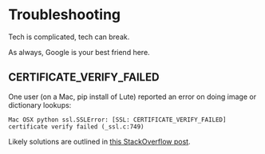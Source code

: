 # Troubleshooting

Tech is complicated, tech can break.

As always, Google is your best friend here.

## CERTIFICATE_VERIFY_FAILED

One user (on a Mac, pip install of Lute) reported an error on doing image or dictionary lookups:

```
Mac OSX python ssl.SSLError: [SSL: CERTIFICATE_VERIFY_FAILED] certificate verify failed (_ssl.c:749)
```

Likely solutions are outlined in [this StackOverflow post](https://stackoverflow.com/questions/42098126/mac-osx-python-ssl-sslerror-ssl-certificate-verify-failed-certificate-verify).